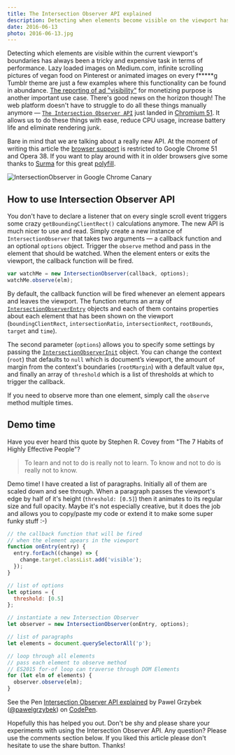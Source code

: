 ```yaml
---
title: The Intersection Observer API explained
description: Detecting when elements become visible on the viewport has always been an expensive task. Not anymore — the Intersection Observer API just landed in Chromium.
date: 2016-06-13
photo: 2016-06-13.jpg
---
```


Detecting which elements are visible within the current viewport's boundaries has always been a tricky and expensive task in terms of performance. Lazy loaded images on Medium.com, infinite scrolling pictures of vegan food on Pinterest or animated images on every f*****g Tumblr theme are just a few examples where this functionality can be found in abundance. [The reporting of ad "visibility"](http://www.iab.com/viewability-has-arrived-what-you-need-to-know-to-see-through-this-sea-change/) for monetizing purpose is another important use case. There's good news on the horizon though! The web platform doesn't have to struggle to do all these things manually anymore — [`The Intersection Observer API`](https://wicg.github.io/IntersectionObserver/) just landed in [Chromium 51](http://blog.chromium.org/2016/05/new-apis-to-help-developers-improve.html). It allows us to do these things with ease, reduce CPU usage, increase battery life and eliminate rendering junk.

Bare in mind that we are talking about a really new API. At the moment of writing this article the [browser support](https://www.chromestatus.com/feature/5695342691483648) is restricted to Google Chrome 51 and Opera 38. If you want to play around with it in older browsers give some thanks to [Surma](https://twitter.com/dassurma) for this great [polyfill](https://github.com/surma-dump/IntersectionObserver/blob/polyfill/polyfill/intersectionobserver-polyfill.js).

![IntersectionObserver in Google Chrome Canary](/photos/2016-06-13-1.jpg)

## How to use Intersection Observer API

You don't have to declare a listener that on every single scroll event triggers some crazy `getBoundingClientRect()` calculations anymore. The new API is much nicer to use and read. Simply create a new instance of `IntersectionObserver` that takes two arguments — a callback function and an optional `options` object. Trigger the `observe` method and pass in the element that should be watched. When the element enters or exits the viewport, the callback function will be fired.

```js
var watchMe = new IntersectionObserver(callback, options);
watchMe.observe(elm);
```

By default, the callback function will be fired whenever an element appears and leaves the viewport. The function returns an array of [`IntersectionObserverEntry`](https://wicg.github.io/IntersectionObserver/#intersection-observer-entry) objects and each of them contains properties about each element that has been shown on the viewport (`boundingClientRect`, `intersectionRatio`, `intersectionRect`, `rootBounds`, `target` and `time`).

The second parameter (`options`) allows you to specify some settings by passing the [`IntersectionObserverInit`](https://wicg.github.io/IntersectionObserver/#intersection-observer-init) object. You can change the context (`root`) that defaults to `null` which is document’s viewport, the amount of margin from the context's boundaries (`rootMargin`) with a default value `0px`, and finally an array of `threshold` which is a list of thresholds at which to trigger the callback.

If you need to observe more than one element, simply call the `observe` method multiple times.

## Demo time

Have you ever heard this quote by Stephen R. Covey from "The 7 Habits of Highly Effective People"?

> To learn and not to do is really not to learn. To know and not to do is really not to know.

Demo time! I have created a list of paragraphs. Initially all of them are scaled down and see through. When a paragraph passes the viewport's edge by half of it's height (`threshold: [0.5]`) then it animates to its regular size and full opacity. Maybe it's not especially creative, but it does the job and allows you to copy/paste my code or extend it to make some super funky stuff :-)

```js
// the callback function that will be fired
// when the element apears in the viewport
function onEntry(entry) {
  entry.forEach((change) => {
    change.target.classList.add('visible');
  });
}

// list of options
let options = {
  threshold: [0.5]
};

// instantiate a new Intersection Observer
let observer = new IntersectionObserver(onEntry, options);

// list of paragraphs
let elements = document.querySelectorAll('p');

// loop through all elements
// pass each element to observe method
// ES2015 for-of loop can traverse through DOM Elements
for (let elm of elements) {
  observer.observe(elm);
}
```

<p>
<p data-height="400" data-theme-id="dark" data-slug-hash="YWqWXJ" data-default-tab="result" data-user="pawelgrzybek" data-embed-version="2" data-preview="true" class="codepen">See the Pen <a href="http://codepen.io/pawelgrzybek/pen/YWqWXJ/">Intersection Observer API explained</a> by Pawel Grzybek (<a href="http://codepen.io/pawelgrzybek">@pawelgrzybek</a>) on <a href="http://codepen.io">CodePen</a>.</p>
<script async src="//assets.codepen.io/assets/embed/ei.js"></script>
</p>

Hopefully this has helped you out. Don't be shy and please share your experiments with using the Intersection Observer API. Any question? Please use the comments section below. If you liked this article please don't hesitate to use the share button. Thanks!
